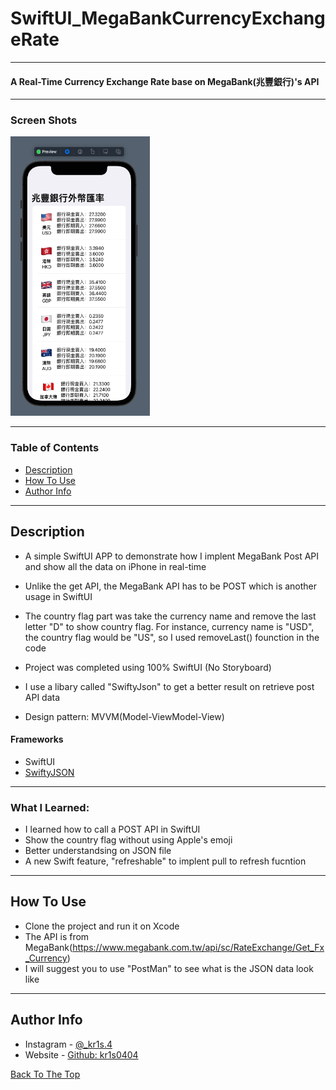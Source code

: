 # SwiftUI_MegaBankCurrencyExchangeRate
---
#### A Real-Time Currency Exchange Rate base on MegaBank(兆豐銀行)'s API
---
### Screen Shots
<img src="https://github.com/kr1s0404/SwiftUI_MegaBankCurrencyExchangeRate/blob/main/screenshot/1.png" width="223" height="447">

---

### Table of Contents

- [Description](#description)
- [How To Use](#how-to-use)
- [Author Info](#author-info)

---

## Description

- A simple SwiftUI APP to demonstrate how I implent MegaBank Post API and show all the data on iPhone in real-time 

- Unlike the get API, the MegaBank API has to be POST which is another usage in SwiftUI

- The country flag part was take the currency name and remove the last letter "D" to show country flag. For instance, currency name is "USD", the country flag would be "US", so I used removeLast() founction in the code

- Project was completed using 100% SwiftUI (No Storyboard)

- I use a libary called "SwiftyJson" to get a better result on retrieve post API data

- Design pattern: MVVM(Model-ViewModel-View)

#### Frameworks

- SwiftUI
- [SwiftyJSON](https://github.com/SwiftyJSON/SwiftyJSON)

---

### What I Learned:
- I learned how to call a POST API in SwiftUI
- Show the country flag without using Apple's emoji
- Better understandsing on JSON file
- A new Swift feature, "refreshable" to implent pull to refresh fucntion

---

## How To Use

- Clone the project and run it on Xcode
- The API is from MegaBank(https://www.megabank.com.tw/api/sc/RateExchange/Get_Fx_Currency)
- I will suggest you to use "PostMan" to see what is the JSON data look like 

---

## Author Info

- Instagram - [@_kr1s.4](https://www.instagram.com/_kr1s.4/)
- Website - [Github: kr1s0404](https://github.com/kr1s0404)

[Back To The Top](#SwiftUI_MegaBankCurrencyExchangeRate)
